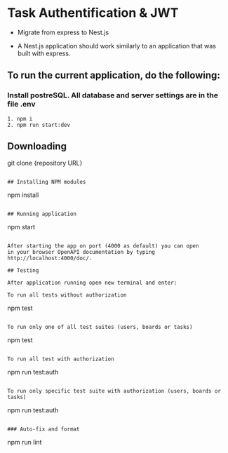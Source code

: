 # Task Authentification & JWT

- Migrate from express to Nest.js

- A Nest.js application should work similarly to an application that was built with express.

## To run the current application, do the following:

### Install postreSQL. All database and server settings are in the file .env

```
1. npm i
2. npm run start:dev
```

## Downloading

git clone {repository URL}

```

## Installing NPM modules

```

npm install

```

## Running application

```

npm start

```

After starting the app on port (4000 as default) you can open
in your browser OpenAPI documentation by typing http://localhost:4000/doc/.

## Testing

After application running open new terminal and enter:

To run all tests without authorization

```

npm test

```

To run only one of all test suites (users, boards or tasks)

```

npm test <suite name>

```

To run all test with authorization

```

npm run test:auth

```

To run only specific test suite with authorization (users, boards or tasks)

```

npm run test:auth <suite name>

```

### Auto-fix and format

```

npm run lint

```

```
